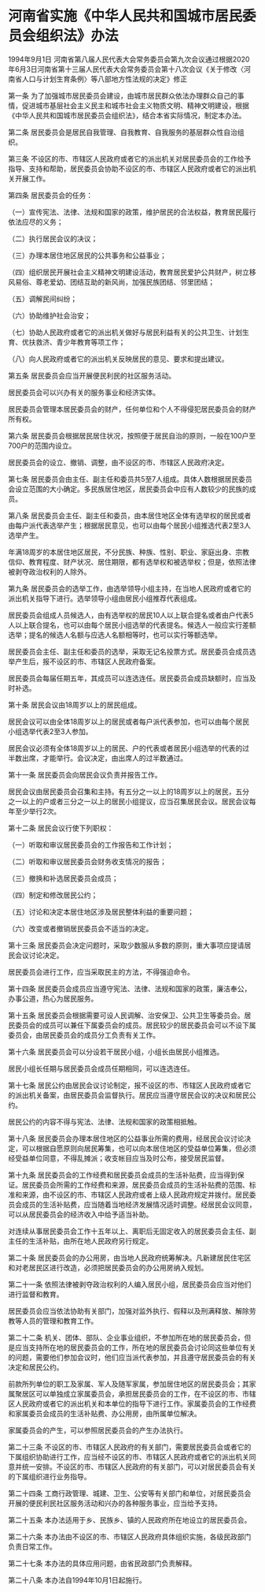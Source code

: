 # 河南省实施《中华人民共和国城市居民委员会组织法》办法

1994年9月1日 河南省第八届人民代表大会常务委员会第九次会议通过根据2020年6月3日河南省第十三届人民代表大会常务委员会第十八次会议《关于修改〈河南省人口与计划生育条例〉等八部地方性法规的决定》修正



第一条 为了加强城市居民委员会建设，由城市居民群众依法办理群众自己的事情，促进城市基层社会主义民主和城市社会主义物质文明、精神文明建设，根据《中华人民共和国城市居民委员会组织法》，结合本省实际情况，制定本办法。

第二条 居民委员会是居民自我管理、自我教育、自我服务的基层群众性自治组织。

第三条 不设区的市、市辖区人民政府或者它的派出机关对居民委员会的工作给予指导、支持和帮助，居民委员会协助不设区的市、市辖区人民政府或者它的派出机关开展工作。

第四条 居民委员会的任务：

（一）宣传宪法、法律、法规和国家的政策，维护居民的合法权益，教育居民履行依法应尽的义务；

（二）执行居民会议的决议；

（三）办理本居住地区居民的公共事务和公益事业；

（四）组织居民开展社会主义精神文明建设活动，教育居民爱护公共财产，树立移风易俗、尊老爱幼、团结互助的新风尚，加强民族团结、邻里团结；

（五）调解民间纠纷；

（六）协助维护社会治安；

（七）协助人民政府或者它的派出机关做好与居民利益有关的公共卫生、计划生育、优扶救济、青少年教育等项工作；

（八）向人民政府或者它的派出机关反映居民的意见、要求和提出建议。

第五条 居民委员会应当开展便民利民的社区服务活动。

居民委员会可以兴办有关的服务事业和经济实体。

居民委员会管理本居民委员会的财产，任何单位和个人不得侵犯居民委员会的财产所有权。

第六条 居民委员会根据居民居住状况，按照便于居民自治的原则，一般在100户至700户的范围内设立。

居民委员会的设立、撤销、调整，由不设区的市、市辖区人民政府决定。

第七条 居民委员会由主任、副主任和委员共5至7人组成。具体人数根据居民委员会设立范围的大小确定。多民族居住地区，居民委员会中应有人数较少的民族的成员。

第八条 居民委员会主任、副主任和委员，由本居住地区全体有选举权的居民或者由每户派代表选举产生；根据居民意见，也可以由每个居民小组推选代表2至3人选举产生。

年满18周岁的本居住地区居民，不分民族、种族、性别、职业、家庭出身、宗教信仰、教育程度、财产状况、居住期限，都有选举权和被选举权；但是，依照法律被剥夺政治权利的人除外。

第九条 居民委员会的选举工作，由选举领导小组主持，在当地人民政府或者它的派出机关指导下进行。选举领导小组由居民小组推荐代表组成。

居民委员会组成人员候选人，由有选举权的居民10人以上联合提名或者由户代表5人以上联合提名，也可以由每个居民小组选举的代表提名。候选人一般应实行差额选举；提名的候选人名额与应选人名额相等时，也可以实行等额选举。

居民委员会主任、副主任和委员的选举，采取无记名投票方式。居民委员会成员选举产生后，报不设区的市、市辖区人民政府备案。

居民委员会每届任期五年，其成员可以连选连任。居民委员会成员缺额时，应当及时补选。

第十条 居民会议由18周岁以上的居民组成。

居民会议可以由全体18周岁以上的居民或者每户派代表参加，也可以由每个居民小组选举代表2至3人参加。

居民会议必须有全体18周岁以上的居民、户的代表或者居民小组选举的代表的过半数出席，才能举行。会议决定，由出席人的过半数通过。

第十一条 居民委员会向居民会议负责并报告工作。

居民会议由居民委员会召集和主持。有五分之一以上的18周岁以上的居民，五分之一以上的户或者三分之一以上的居民小组提议，应当召集居民会议。居民会议每年至少举行2次。

第十二条 居民会议行使下列职权：

（一）听取和审议居民委员会的工作报告和工作计划；

（二）听取和审议居民委员会财务收支情况的报告；

（三）撤换和补选居民委员会成员；

（四）制定和修改居民公约；

（五）讨论和决定本居住地区涉及居民整体利益的重要问题；

（六）改变或者撤销居民委员会不适当的决定。

第十三条 居民委员会决定问题时，采取少数服从多数的原则，重大事项应提请居民会议讨论决定。

居民委员会进行工作，应当采取民主的方法，不得强迫命令。

第十四条 居民委员会成员应当遵守宪法、法律、法规和国家的政策，廉洁奉公，办事公道，热心为居民服务。

第十五条 居民委员会根据需要可设人民调解、治安保卫、公共卫生等委员会。居民委员会的成员可以兼任下属委员会的成员。居民较少的居民委员会可以不设下属委员会，由居民委员会的成员分工负责有关工作。

第十六条 居民委员会可以分设若干居民小组，小组长由居民小组推选。

居民小组长任期与居民委员会成员任期相同，可以连选连任。

第十七条 居民公约由居民会议讨论制定，报不设区的市、市辖区人民政府或者它的派出机关备案，由居民委员会监督执行。居民应当遵守居民会议的决议和居民公约。

居民公约的内容不得与宪法、法律、法规和国家的政策相抵触。

第十八条 居民委员会办理本居住地区的公益事业所需的费用，经居民会议讨论决定，可以根据自愿原则向居民筹集，也可以向本居住地区的受益单位筹集，但必须经受益单位同意，不得乱摊派；收支帐目应当及时公布，接受居民监督。

第十九条 居民委员会的工作经费和居民委员会成员的生活补贴费，应当得到保证。居民委员会所需的工作经费和来源，居民委员会成员的生活补贴费的范围、标准和来源，由不设区的市、市辖区人民政府或者上级人民政府规定并拨付。居民委员会成员的生活补贴费，应当随着当地经济发展情况适时调整。经居民会议同意，可以从居民委员会的经济收入中给予适当补助。

对连续从事居民委员会工作十五年以上、离职后无固定收入的居民委员会主任、副主任的生活补贴，由所在地人民政府另行规定。

第二十条 居民委员会的办公用房，由当地人民政府统筹解决。凡新建居民住宅区和对老居民区进行改造，必须把居民委员会的办公用房纳入规划。

第二十一条 依照法律被剥夺政治权利的人编入居民小组，居民委员会应当对他们进行监督和教育。

居民委员会应当依法协助有关部门，加强对监外执行、假释以及刑满释放、解除劳教等人员的管理和教育工作。

第二十二条 机关、团体、部队、企业事业组织，不参加所在地的居民委员会，但是应当支持所在地的居民委员会的工作，所在地的居民委员会讨论同这些单位有关的问题，需要他们参加会议时，他们应当派代表参加，并且遵守居民委员会的有关决定和居民公约。

前款所列单位的职工及家属、军人及随军家属，参加居住地区的居民委员会；其家属聚居区可以单独成立家属委员会，承担居民委员会的工作，在不设区的市、市辖区人民政府或者它的派出机关和本单位的指导下进行工作。家属委员会的工作经费和家属委员会成员的生活补贴费、办公用房，由所属单位解决。

家属委员会的产生，可以参照居民委员会的产生办法执行。

第二十三条 不设区的市、市辖区人民政府的有关部门，需要居民委员会或者它的下属组织协助进行工作，应当经不设区的市、市辖区人民政府或者它的派出机关同意并统一安排。不设区的市、市辖区人民政府的有关部门，可以对居民委员会有关的下属组织进行业务指导。

第二十四条 工商行政管理、城建、卫生、公安等有关部门和单位，对居民委员会开展的便民利民社区服务活动和兴办的各种服务事业，应当给予支持。

第二十五条 本办法适用于乡、民族乡、镇的人民政府所在地设立的居民委员会。

第二十六条 本办法由不设区的市、市辖区人民政府具体组织实施，各级民政部门负责日常工作。

第二十七条 本办法的具体应用问题，由省民政部门负责解释。

第二十八条 本办法自1994年10月1日起施行。